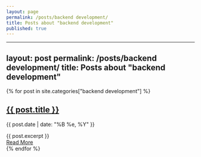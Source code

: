 ```yaml
---
layout: page
permalink: /posts/backend development/
title: Posts about "backend development"
published: true
---
```

---
layout: post
permalink: /posts/backend development/
title: Posts about "backend development"
---
<div class="posts">
  {% for post in site.categories["backend development"] %}
    <article class="post">
      <h1>
          <a href="{{ site.baseurl }}{{ post.url }}">{{ post.title }}</a>
      </h1>
      <div>
        <p class="post_date">{{ post.date | date: "%B %e, %Y" }}</p>
      </div>
      <div class="entry">
        {{ post.excerpt }}
      </div>
      <a href="{{ site.baseurl }}{{ post.url }}" class="read-more">
          Read More
      </a>
    </article>
  {% endfor %}
</div>